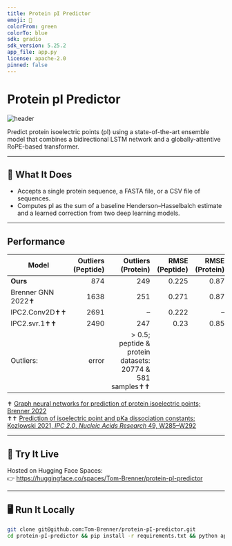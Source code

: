 ```yaml
---
title: Protein pI Predictor
emoji: 🧪
colorFrom: green
colorTo: blue
sdk: gradio
sdk_version: 5.25.2
app_file: app.py
license: apache-2.0
pinned: false
---
```


# Protein pI Predictor

![header](./header.png)

Predict protein isoelectric points (pI) using a state-of-the-art ensemble model that combines a bidirectional LSTM network and a globally-attentive RoPE-based transformer.

---

## 🔬 What It Does
- Accepts a single protein sequence, a FASTA file, or a CSV file of sequences.
- Computes pI as the sum of a baseline Henderson–Hasselbalch estimate and a learned correction from two deep learning models.

---

## Performance

| Model | Outliers <br>(Peptide) | Outliers <br>(Protein) | RMSE <br>(Peptide) | RMSE <br>(Protein) |
|-------|----------------------:|----------------------:|-------------------:|-------------------:|
| **Ours**              |  874 | 249 | 0.225 | 0.87 |
| Brenner GNN 2022✝     | 1638 | 251 | 0.271 | 0.87 |
| IPC2.Conv2D✝✝         | 2691 |  –  | 0.222 |  –  |
| IPC2.svr.1✝✝          | 2490 | 247 | 0.23  | 0.85 |
Outliers: |error| > 0.5; peptide & protein datasets: 20774 & 581 samples✝✝   
✝ [Graph neural networks for prediction of protein isoelectric points; Brenner 2022](https://chemrxiv.org/engage/chemrxiv/article-details/639b3135b9c5f656fdd3fe02)  
✝✝ [Prediction of isoelectric point and pKa dissociation constants; Kozlowski 2021, *IPC 2.0*, *Nucleic Acids Research* 49, W285–W292](https://academic.oup.com/nar/article/49/W1/W285/6255695)

---
## 🚀 Try It Live
Hosted on Hugging Face Spaces:  
👉 https://huggingface.co/spaces/Tom-Brenner/protein-pI-predictor

---

## 🖥️ Run It Locally

```bash
git clone git@github.com:Tom-Brenner/protein-pI-predictor.git
cd protein-pI-predictor && pip install -r requirements.txt && python app.py
